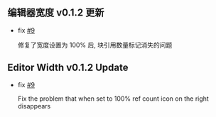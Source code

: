## 编辑器宽度 v0.1.2 更新

- fix [#9](https://github.com/frostime/siyuan-center-width/issues/9)

    修复了宽度设置为 100% 后, 块引用数量标记消失的问题

## Editor Width v0.1.2 Update

- fix [#9](https://github.com/frostime/siyuan-center-width/issues/9)

    Fix the problem that when set to 100% ref count icon on the right disappears

